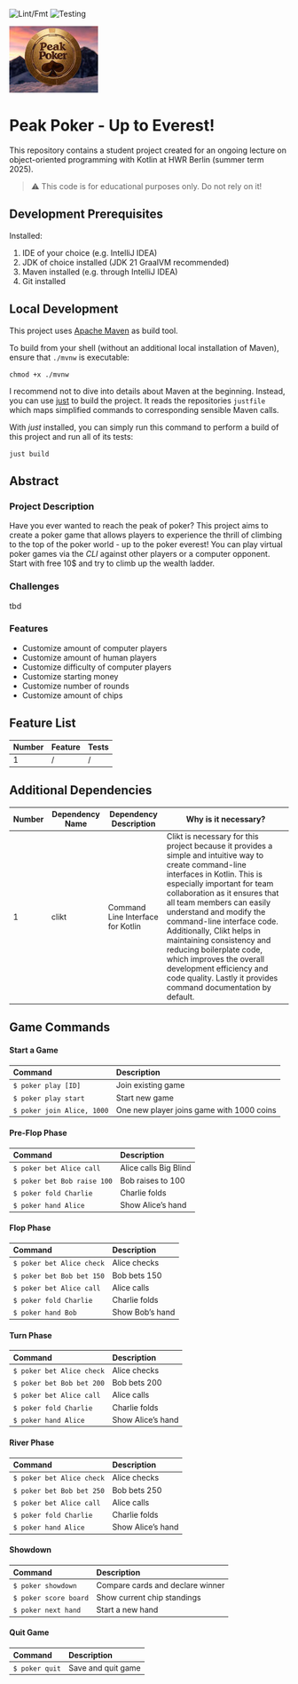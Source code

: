 ![Lint/Fmt](https://github.com/dev-laky/PeakPoker/actions/workflows/check_lint_and_format.yaml/badge.svg?branch=main)
![Testing](https://github.com/dev-laky/PeakPoker/actions/workflows/test.yaml/badge.svg?branch=main)

![image info](/assets/img/peakpoker2.jpeg)

# Peak Poker - Up to Everest!

This repository contains a student project created for an ongoing lecture on object-oriented
programming with Kotlin at HWR Berlin (summer term 2025).

> :warning: This code is for educational purposes only. Do not rely on it!

## Development Prerequisites

Installed:

1. IDE of your choice (e.g. IntelliJ IDEA)
2. JDK of choice installed (JDK 21 GraalVM recommended)
3. Maven installed (e.g. through IntelliJ IDEA)
4. Git installed

## Local Development

This project uses [Apache Maven][maven] as build tool.

To build from your shell (without an additional local installation of Maven), ensure that `./mvnw`
is executable:

```
chmod +x ./mvnw
```

I recommend not to dive into details about Maven at the beginning.
Instead, you can use [just][just] to build the project.
It reads the repositories `justfile` which maps simplified commands to corresponding sensible Maven
calls.

With _just_ installed, you can simply run this command to perform a build of this project and run
all of its tests:

```
just build
```

## Abstract

[TODO]: # (Write a short description of your project.)
[TODO]: # (State most important features.)

### Project Description

Have you ever wanted to reach the peak of poker? 
This project aims to create a poker game that allows players to experience the thrill of climbing to the top of the poker world - up to the poker everest!
You can play virtual poker games via the *CLI* against other players or a computer opponent.
Start with free 10$ and try to climb up the wealth ladder.

### Challenges

[TODO]: # (State the most interesting problems you encountered during the project.)
tbd

### Features

- Customize amount of computer players
- Customize amount of human players
- Customize difficulty of computer players
- Customize starting money
- Customize number of rounds
- Customize amount of chips

## Feature List

[TODO]: # (For each feature implemented, add a row to the table!)

| Number | Feature | Tests |
|--------|---------|-------|
| 1      | /       | /     |

## Additional Dependencies

[TODO]: # (For each additional dependency your project requires- Add an additional row to the table!)

| Number | Dependency Name | Dependency Description            | Why is it necessary?                                                                                                                                                                                                                                                                                                                                                                                                                                                                                   |
|--------|-----------------|-----------------------------------|--------------------------------------------------------------------------------------------------------------------------------------------------------------------------------------------------------------------------------------------------------------------------------------------------------------------------------------------------------------------------------------------------------------------------------------------------------------------------------------------------------|
| 1      | clikt           | Command Line Interface for Kotlin | Clikt is necessary for this project because it provides a simple and intuitive way to create command-line interfaces in Kotlin. This is especially important for team collaboration as it ensures that all team members can easily understand and modify the command-line interface code. Additionally, Clikt helps in maintaining consistency and reducing boilerplate code, which improves the overall development efficiency and code quality. Lastly it provides command documentation by default. |

## Game Commands

#### Start a Game

| Command                    | Description                               |
|:---------------------------|:------------------------------------------|
| `$ poker play [ID]`        | Join existing game                        |
| `$ poker play start`       | Start new game                            |
| `$ poker join Alice, 1000` | One new player joins game with 1000 coins |

#### Pre-Flop Phase

| Command                     | Description           |
|:----------------------------|:----------------------|
| `$ poker bet Alice call`    | Alice calls Big Blind |
| `$ poker bet Bob raise 100` | Bob raises to 100     |
| `$ poker fold Charlie`      | Charlie folds         |
| `$ poker hand Alice`        | Show Alice’s hand     |

#### Flop Phase

| Command                   | Description     |
|:--------------------------|:----------------|
| `$ poker bet Alice check` | Alice checks    |
| `$ poker bet Bob bet 150` | Bob bets 150    |
| `$ poker bet Alice call`  | Alice calls     |
| `$ poker fold Charlie`    | Charlie folds   |
| `$ poker hand Bob`        | Show Bob’s hand |

#### Turn Phase

| Command                   | Description       |
|:--------------------------|:------------------|
| `$ poker bet Alice check` | Alice checks      |
| `$ poker bet Bob bet 200` | Bob bets 200      |
| `$ poker bet Alice call`  | Alice calls       |
| `$ poker fold Charlie`    | Charlie folds     |
| `$ poker hand Alice`      | Show Alice’s hand |

#### River Phase

| Command                   | Description       |
|:--------------------------|:------------------|
| `$ poker bet Alice check` | Alice checks      |
| `$ poker bet Bob bet 250` | Bob bets 250      |
| `$ poker bet Alice call`  | Alice calls       |
| `$ poker fold Charlie`    | Charlie folds     |
| `$ poker hand Alice`      | Show Alice’s hand |

#### Showdown

| Command               | Description                      |
|:----------------------|:---------------------------------|
| `$ poker showdown`    | Compare cards and declare winner |
| `$ poker score board` | Show current chip standings      |
| `$ poker next hand`   | Start a new hand                 |

#### Quit Game

| Command        | Description        |
|:---------------|:-------------------|
| `$ poker quit` | Save and quit game |

[maven]: https://maven.apache.org/
[just]: https://github.com/casey/just
